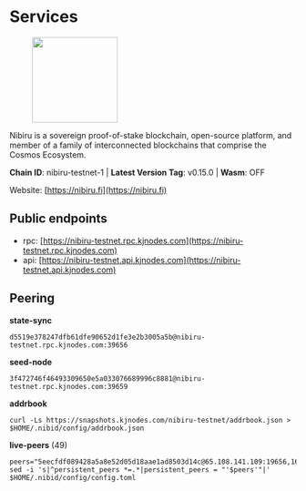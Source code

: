 # Services

<figure><img src="https://raw.githubusercontent.com/kj89/testnet_manuals/main/pingpub/logos/nibiru.png" width="150" alt=""><figcaption></figcaption></figure>

Nibiru is a sovereign proof-of-stake blockchain, open-source platform,  and member of a family of interconnected blockchains that comprise the Cosmos Ecosystem.

**Chain ID**: nibiru-testnet-1 | **Latest Version Tag**: v0.15.0 | **Wasm**: OFF

Website: [https://nibiru.fi](https://nibiru.fi)


## Public endpoints

* rpc: [https://nibiru-testnet.rpc.kjnodes.com](https://nibiru-testnet.rpc.kjnodes.com)
* api: [https://nibiru-testnet.api.kjnodes.com](https://nibiru-testnet.api.kjnodes.com)

## Peering

**state-sync**

```
d5519e378247dfb61dfe90652d1fe3e2b3005a5b@nibiru-testnet.rpc.kjnodes.com:39656
```

**seed-node**

```
3f472746f46493309650e5a033076689996c8881@nibiru-testnet.rpc.kjnodes.com:39659
```

**addrbook**
```
curl -Ls https://snapshots.kjnodes.com/nibiru-testnet/addrbook.json > $HOME/.nibid/config/addrbook.json
```

**live-peers** (49)
```
peers="5eecfdf089428a5a8e52d05d18aae1ad8503d14c@65.108.141.109:19656,1653d998aa042b7863c19351b4dd96a59ee54ffd@4.227.241.136:26656,61afe5235e28c9eb62838bee04d912a28a74ecf4@185.218.126.102:39656,d13873ee7dfd80ff798ccbdeffa9098f72c7c1ae@107.155.91.166:26656,93b1f056570c5326d75241fde4a2ac0fa48553bd@176.124.223.219:26656,46e5b15ed5e1273f519df8cf232f961e07a748ed@209.126.1.248:29656,f5d88cc247a892518eca907ccb1f671f049c8e8b@65.21.246.169:26656,06a9ed460bc9bb592f6fe2e7c7545106d51dc729@176.124.220.25:36656,8c7bb6eb42f674fa46bab82d416400110d02ac23@138.68.145.37:39656,814fe1b8c2f187084ad93ef3fad9ca4d4a956109@5.161.63.59:26656,d463a3242049b40cbd70a00a058acbc388190994@89.179.33.100:26656,3f294652d5ecac9497a9c3f8a96147bcf5ba43ec@95.111.238.216:26656,afac65cfec4090e8af72f31bed047b56600a7702@45.85.146.252:26656,a6cce10deb015edc2d742eaca6365f85903dcc65@207.180.221.86:26656,0caedae543d21fe055dbabc195225b38a48951cd@173.249.0.229:26656,a4ebf8e0d805d414efd62ffaae68a8ad4ab9b0b3@95.216.221.102:36656,93463518c4a15dc121d25daf79dcfabafe110114@144.126.147.29:26656,4e1decad89e7b576cd7998e3f3f11512d682480b@194.163.172.19:36656,c1ff6d1ff4f95f3e5479be0947fc20b10e4fb285@84.246.85.192:26656,062d4ce6c653a0d45fc2da04100ad1ce2407cfae@43.155.99.55:26656,582816df22b1473b0841d9f3adac3071a2bdd554@164.68.110.164:39656,1c5839957a592a771f9535a64bfc15288a8d92c6@65.109.60.19:46656,d5411e3f0c4b6196ab5b8478748e16a51744ab62@109.123.241.57:26656,8c99fe9b626168a7268ec587336182767cec13c8@43.155.111.219:26656,7428ca3e3276622dba03b4c7386423157461d596@95.111.241.233:26656,984b33875b252bfa65dd40f31c8ee73b601bf356@185.194.217.143:26656,d41357a66b163dab7d56a6b7672b79b3b8517e5b@173.249.20.230:26656,f42afb008c728292ed8cbc9a471cbab672c4a1ea@43.154.182.168:26656,ec2eda950c25ee84b74722388ec1f38ee079445f@20.12.201.122:26656,c9e812ef269d4b7307299bd03365a0dfdac03b11@88.99.59.53:26656,384a8be216df359d8d7a5ab654688102f0800360@46.4.91.90:39656,8641bef617e5b38290be2eee2ea031a36855c901@65.108.216.139:26656,c5f3caef6a57b28b0a136c80c3b6165dd6d57fe2@65.109.27.156:26656,370b6a7542c7d67bce4e6ebbf686092c586ff354@95.216.151.49:26656,a7b1c56e495e483b29d68364c5f73d7919cf3706@85.140.118.95:26656,3461d2dd7d01b3b2366ca641e300345872516e88@65.21.248.203:26656,a04da9b7543e0edee13fbdc304b4e7a069dce54f@195.201.237.172:21656,3e464478b0a6d185182fa2675f1d418c149e23d8@185.197.194.12:26656,95c69b390f7adfc23b682a420bc54f63741071ab@164.68.110.151:39656,bc41795d2b87b5a9c4cfad31ce63ba176958f308@142.132.199.236:21656,b32bb87364a52df3efcbe9eacc178c96b35c823a@135.181.115.111:27656,fe4e8a0688820808981aefda5c12fe41bba8e54a@78.47.141.222:26656,968472e8769e0470fadad79febe51637dd208445@65.108.6.45:60656,64a7e8acdfb325c4fb2a9912db4e13fe378a0a41@188.34.202.151:26656,714e914e955f13659fc8c6c0e104f4161f54dda3@109.194.42.127:26656,5c38d58ce4a5960ca65ce0e8030d3d087254285f@167.235.145.85:26656,91aeab270e31a6d403f45d9f073f9689fa57fae9@45.159.248.95:26656,f6274ff183afe4d6d5b07727a7b5f8ec5b8bcf2a@45.77.67.69:26656,2134192d030d73295091400cf9440c331bdb68df@5.161.138.61:26656"
sed -i 's|^persistent_peers *=.*|persistent_peers = "'$peers'"|' $HOME/.nibid/config/config.toml
```
